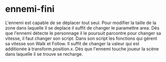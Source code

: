 # ennemi-fini
L'ennemi est capable de se déplacer tout seul. Pour modifier la taille de la zone dans laquelle il se deplace il suffit de changer le paramettre area.
Dès que l'ennemi détecte le personnage il le poursuit parcontre pour changer sa vitesse, il faut changer son script. Dans son script les fonctions qui gèrent sa vitesse son Walk et Follow. Il suffit de changer la valeur qui est additionée à transform.position.x.
Dès que l'ennemi touche joueur la scène dans laquelle il se trouve se recharge.
